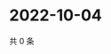 # 2022-10-04

共 0 条

<!-- BEGIN WEIBO -->
<!-- 最后更新时间 Tue Oct 04 2022 05:16:50 GMT+0800 (China Standard Time) -->

<!-- END WEIBO -->
